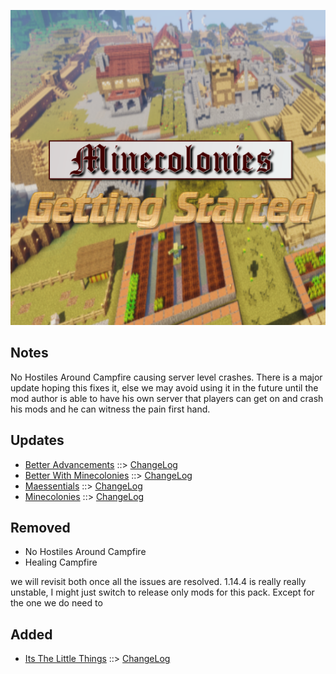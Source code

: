 ![MCGS LOGO](https://github.com/kreezxil/kreezcraft.com/blob/master/mcgs%20logo.png)

## Notes
No Hostiles Around Campfire causing server level crashes. There is a major update hoping this fixes it, else we may avoid using it in the future until the mod author is able to have his own server that players can get on and crash his mods and he can witness the pain first hand.

## Updates
- [Better Advancements](https://www.curseforge.com/minecraft/mc-mods/better-advancements) ::> [ChangeLog](https://www.curseforge.com/minecraft/mc-mods/better-advancements/files/2819690)
- [Better With Minecolonies](https://www.curseforge.com/minecraft/mc-mods/better-with-minecolonies) ::> [ChangeLog](https://www.curseforge.com/minecraft/mc-mods/better-with-minecolonies/files/2820158)
- [Maessentials](https://www.curseforge.com/minecraft/mc-mods/maessentials) ::> [ChangeLog](https://www.curseforge.com/minecraft/mc-mods/maessentials/files/2819592)
- [Minecolonies](https://www.curseforge.com/minecraft/mc-mods/minecolonies) ::> [ChangeLog](https://www.curseforge.com/minecraft/mc-mods/minecolonies/files/2820655)

## Removed
- No Hostiles Around Campfire
- Healing Campfire

we will revisit both once all the issues are resolved. 1.14.4 is really really unstable, I might just switch to release only mods for this pack.
Except for the one we do need to 
## Added
- [Its The Little Things](https://www.curseforge.com/minecraft/mc-mods/its-the-little-things) ::> [ChangeLog](https://www.curseforge.com/minecraft/mc-mods/its-the-little-things/files/2818477)
